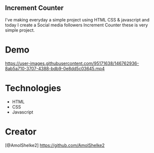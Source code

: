 ## Increment Counter

I've making everyday a simple project using HTML CSS & javascript and today I create a Social media followers Increment Counter these is very simple project.


# Demo
https://user-images.githubusercontent.com/95171638/146762936-8ab5a710-3707-4388-bdb9-0e8dd5c03645.mp4




# Technologies

* HTML
* CSS
* Javascript


# Creator 
[@AmolShelke2] https://github.com/AmolShelke2
